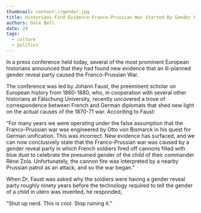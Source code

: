 ```yaml
---
thumbnail: content://gender.jpg
title: Historians Find Evidence Franco-Prussian War Started By Gender Reveal Party 
authors: Dale Bell
date: 24
tags:
  - culture
  - politics
---
```


In a press conference held today, several of the most prominent European historians announced that they had found new evidence that an ill-planned gender reveal party caused the Franco-Prussian War. 

The conference was led by Johann Faust, the preeminent scholar on European history from 1860-1880, who, in cooperation with several other historians at Fälschung University, recently uncovered a trove of correspondence between French and German diplomats that shed new light on the actual causes of the 1870-71 war. According to Faust:

“For many years we were operating under the false assumption that the Franco-Prussian war was engineered by Otto von Bismarck in his quest for German unification. This was incorrect. New evidence has surfaced, and we can now conclusively state that the Franco-Prussian war was caused by a gender reveal party in which French soldiers fired off cannons filled with blue dust to celebrate the presumed gender of the child of their commander Réne Zola. Unfortunately, the cannon fire was interpreted by a nearby Prussian patrol as an attack, and so the war began.”

When Dr. Faust was asked why the soldiers were having a gender reveal party roughly ninety years before the technology required to tell the gender of a child in utero was invented, he responded,

“Shut up nerd. This is cool. Stop ruining it.”

